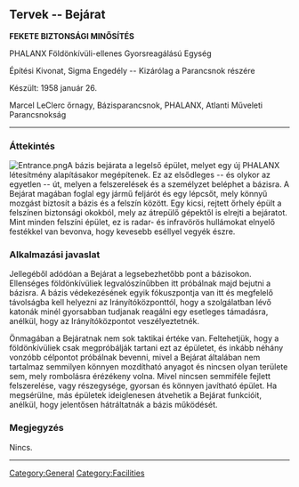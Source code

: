 ## Tervek -- Bejárat

**FEKETE BIZTONSÁGI MINŐSÍTÉS**

PHALANX Földönkívüli-ellenes Gyorsreagálású Egység

Építési Kivonat, Sigma Engedély -- Kizárólag a Parancsnok részére

Készült: 1958 január 26.

Marcel LeClerc őrnagy, Bázisparancsnok, PHALANX, Atlanti Műveleti
Parancsnokság

------------------------------------------------------------------------

### Áttekintés

![](Entrance.png "Entrance.png")A bázis bejárata a legelső épület,
melyet egy új PHALANX létesítmény alapításakor megépítenek. Ez az
elsődleges -- és olykor az egyetlen -- út, melyen a felszerelések és a
személyzet beléphet a bázisra. A Bejárat magában foglal egy jármű
feljárót és egy lépcsőt, mely könnyű mozgást biztosít a bázis és a
felszín között. Egy kicsi, rejtett őrhely épült a felszínen biztonsági
okokból, mely az átrepülő gépektől is elrejti a bejáratot. Mint minden
felszíni épület, ez is radar- és infravörös hullámokat elnyelő festékkel
van bevonva, hogy kevesebb eséllyel vegyék észre.

### Alkalmazási javaslat

Jellegéből adódóan a Bejárat a legsebezhetőbb pont a bázisokon.
Ellenséges földönkívüliek legvalószínűbben itt próbálnak majd bejutni a
bázisra. A bázis védekezésének egyik fókuszpontja van itt és megfelelő
távolságba kell helyezni az Irányítóközponttól, hogy a szolgálatban lévő
katonák minél gyorsabban tudjanak reagálni egy esetleges támadásra,
anélkül, hogy az Irányítóközpontot veszélyeztetnék.

Önmagában a Bejáratnak nem sok taktikai értéke van. Feltehetjük, hogy a
földönkívüliek csak megpróbálják tartani ezt az épületet, és inkább
néhány vonzóbb célpontot próbálnak bevenni, mivel a Bejárat általában
nem tartalmaz semmilyen könnyen mozdítható anyagot és nincsen olyan
területe sem, mely rombolásra érézékeny volna. Mivel nincsen semmiféle
fejlett felszerelése, vagy részegysége, gyorsan és könnyen javítható
épület. Ha megsérülne, más épületek ideiglenesen átvehetik a Bejárat
funkcióit, anélkül, hogy jelentősen hátráltatnák a bázis működését.

### Megjegyzés

Nincs.

------------------------------------------------------------------------

[Category:General](Category:General "wikilink")
[Category:Facilities](Category:Facilities "wikilink")